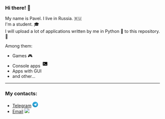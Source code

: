 ### Hi there! 👋

My name is Pavel. I live in Russia. 🇷🇺  
I'm a student. 🎓  
I will upload a lot of applications written by me in Python 🐍 to this repository. 💩  

Among them:
- Games 🎮
- Console apps <img alt="Telegram" width=24px src="https://raw.githubusercontent.com/github/explore/aca0b3b69ca680013b925338b0cc428190aa42dc/topics/cli/cli.png" />
- Apps with GUI
- and other...

---

### My contacts:
- [Telegram][telegram] <img width=18px src="https://raw.githubusercontent.com/github/explore/80688e429a7d4ef2fca1e82350fe8e3517d3494d/topics/telegram/telegram.png" />
- [Email][email] <img src="https://yandex.ru/images/_crpd/s5goH5102/89d996ra/7tSJXA09v_i8pKVpp1Uz1aiifliVKUN1tjSyttPhJwy-F4zWezLl6DcsKFcMEGmzeTqdz6gLOJFslRGpgZK_K66hiU3oHP8NaDWgCTKQwGYLNIybNp6RcjQ2FvaWZGIYurbN1aiT91x3fI2DONLf1wotTK1cPT_kT5L1r_LT_y0u9Gzo_r6tHr1mwTmnJ1NWmgZ--UQfMcBlxleF9uQyO-6nrFbZ9SdcZk8f80tQ3vbJ7x--rb5sBUwA1g1iw80e3CctW618rv899TDo5_Wi9LoHPdg0XSJjxaaWJLQVgAi8FRw2-sdXXDZsH4FroJxU-g5vDJ2cLweuUCfuo9MtHM3kHhne_YyenrZg-GWHwJcoBDxoV_7S8vbkNVcUpSEKfxf8pwh1N_3VXF4wWnFMtIgNT6-Nn4723jJ0fOGwzQ5N5O06_T7fD13lkAlHNXEXu6cMKfSsEYKWV1QG5wbwKCy2vqS7VwUftKztsJrDXFVLzV4Nja6dJXxwtc3z8z4fHNSu-8z8bX3tN6MZJlUSxPi0fxjW76CAJkSW5qWGUpgultyUODcmveX_bmJoUM5ECj8djwwM7re8kVXtkhIef38Un0jsr68fPQeR-aQW40Zadw2ZhQ_y4OcFtnSl5vApbEWctHlEp10mLXxymyI_pLsPfV8vXp4VTZEED3Hy33181O54rAy_nP4kc9rltRG1aDZvidSu0fLVNbf2xHWyG533XRZ71zTtlxyuYJjCnNfLLD7tDa_95wyRFr6z404cvCQOy60Mjs0v5wMLZiRTRyqlr4lH_VNgNFQFNqakMMoe1x5kObW3HueMHqMK4G_VC74czRx_zCe80AR-k-CcrQ9ELMgsDc8dHgTzOtclIjdKVrx51i7zQQQlhvZHJNLJ7OWdtToXNp4GHBwTueDOJLssLJzMTt7VndCF7yNBDzycJ_xoD-x83v_0wop1pZI36LY8CHT9AYCk98eV1iZjw" width=18px />

[telegram]: https://t.me/pavelR032
[email]: mailto:rybakovpavel9@gmail.com
